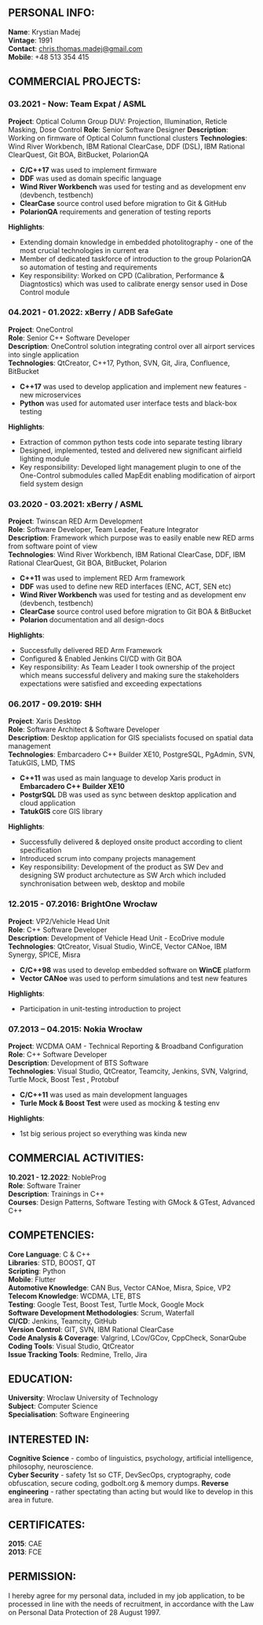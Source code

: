 ## PERSONAL INFO:

**Name**: Krystian Madej  
**Vintage**: 1991  
**Contact**: chris.thomas.madej@gmail.com  
**Mobile**: +48 513 354 415  

## COMMERCIAL PROJECTS:

### **03.2021 - Now**: Team Expat / ASML  
**Project**: Optical Column Group DUV: Projection, Illumination, Reticle Masking, Dose Control
**Role**: Senior Software Designer
**Description**: Working on firmware of Optical Column functional clusters
**Technologies**: Wind River Workbench, IBM Rational ClearCase, DDF (DSL), IBM Rational ClearQuest, Git BOA, BitBucket, PolarionQA 
* **C/C++17** was used to implement firmware
* **DDF** was used as domain specific language
* **Wind River Workbench** was used for testing and as development env (devbench, testbench)
* **ClearCase** source control used before migration to Git & GitHub
* **PolarionQA** requirements and generation of testing reports

**Highlights**:  
* Extending domain knowledge in embedded photolitography - one of the most crucial technologies in current era  
* Member of dedicated taskforce of introduction to the group PolarionQA so automation of testing and requirements  
* Key responsibility: Worked on CPD (Calibration, Performance & Diagntostics) which was used to calibrate energy sensor used in Dose Control module  

### **04.2021 - 01.2022**: xBerry / ADB SafeGate  
**Project**: OneControl  
**Role**: Senior C++ Software Developer  
**Description**: OneControl solution integrating control over all airport services into single application  
**Technologies**: QtCreator, C++17, Python, SVN, Git, Jira, Confluence, BitBucket  
* **C++17** was used to develop application and implement new features - new microservices  
* **Python** was used for automated user interface tests and black-box testing  

**Highlights**:  
* Extraction of common python tests code into separate testing library  
* Designed, implemented, tested and delivered new significant airfield lighting module
* Key responsibility: Developed light management plugin to one of the One-Control submodules called MapEdit enabling modification of airport field system design  

### **03.2020 - 03.2021**: xBerry / ASML  
**Project**: Twinscan RED Arm Development  
**Role**: Software Developer, Team Leader, Feature Integrator  
**Description**: Framework which purpose was to easily enable new RED arms from software point of view  
**Technologies**: Wind River Workbench, IBM Rational ClearCase, DDF, IBM Rational ClearQuest, Git BOA, BitBucket, Polarion  
* **C++11** was used to implement RED Arm framework
* **DDF** was used to define new RED interfaces (ENC, ACT, SEN etc)
* **Wind River Workbench** was used for testing and as development env (devbench, testbench)
* **ClearCase** source control used before migration to Git BOA & BitBucket
* **Polarion** documentation and all design-docs

**Highlights**:  
* Successfully delivered RED Arm Framework
* Configured & Enabled Jenkins CI/CD with Git BOA
* Key responsibility: As Team Leader I took ownership of the project which means successful delivery and making sure the stakeholders expectations were satisfied and exceeding expectations  

<div style="page-break-after: always;"></div>

### **06.2017 - 09.2019**: SHH  
**Project**: Xaris Desktop  
**Role**: Software Architect & Software Developer  
**Description**: Desktop application for GIS specialists focused on spatial data management  
**Technologies**: Embarcadero C++ Builder XE10, PostgreSQL, PgAdmin, SVN, TatukGIS, LMD, TMS
* **C++11** was used as main language to develop Xaris product in **Embarcadero C++ Builder XE10**
* **PostgrSQL** DB was used as sync between desktop application and cloud application
* **TatukGIS** core GIS library  

**Highlights**:
* Successfully delivered & deployed onsite product according to client specification  
* Introduced scrum into company projects management
* Key responsibility: Development of the product as SW Dev and designing SW product archutecture as SW Arch which included synchronisation between web, desktop and mobile  

### **12.2015 - 07.2016**: BrightOne Wrocław  
**Project**: VP2/Vehicle Head Unit  
**Role**: C++ Software Developer  
**Description**: Development of Vehicle Head Unit - EcoDrive module  
**Technologies**: QtCreator, Visual Studio, WinCE, Vector CANoe, IBM Synergy, SPICE, Misra
* **C/C++98** was used to develop embedded software on **WinCE** platform
* **Vector CANoe** was used to perform simulations and test new features

**Highlights**:
* Participation in unit-testing introduction to project

### **07.2013 – 04.2015**: Nokia Wrocław  
**Project**: WCDMA OAM - Technical Reporting & Broadband Configuration  
**Role**: C++ Software Developer  
**Description**: Development of BTS Software   
**Technologies**: Visual Studio, QtCreator, Teamcity, Jenkins, SVN, Valgrind, Turtle Mock, Boost Test , Protobuf  
* **C/C++11** was used as main development languages
* **Turle Mock & Boost Test** were used as mocking & testing env

**Highlights**:
* 1st big serious project so everything was kinda new

<div style="page-break-after: always;"></div>

## COMMERCIAL ACTIVITIES:

**10.2021 - 12.2022**: NobleProg  
**Role**: Software Trainer  
**Description**: Trainings in C++  
**Courses**: Design Patterns, Software Testing with GMock & GTest, Advanced C++  

## COMPETENCIES:
**Core Language**: C & C++  
**Libraries**: STD, BOOST, QT  
**Scripting**: Python  
**Mobile**: Flutter  
**Automotive Knowledge**: CAN Bus, Vector CANoe, Misra, Spice, VP2  
**Telecom Knowledge**: WCDMA, LTE, BTS  
**Testing**: Google Test, Boost Test, Turtle Mock, Google Mock  
**Software Development Methodologies**: Scrum, Waterfall  
**CI/CD**: Jenkins, Teamcity, GitHub  
**Version Control**: GIT, SVN, IBM Rational ClearCase  
**Code Analysis & Coverage**: Valgrind, LCov/GCov, CppCheck, SonarQube  
**Coding Tools**: Visual Studio, QtCreator  
**Issue Tracking Tools**: Redmine, Trello, Jira  

## EDUCATION:
**University**: Wroclaw University of Technology  
**Subject**: Computer Science  
**Specialisation**: Software Engineering  

## INTERESTED IN:
**Cognitive Science** - combo of linguistics, psychology, artificial intelligence, philosophy, neuroscience.  
**Cyber Security** - safety 1st so CTF, DevSecOps, cryptography, code obfuscation, secure coding, godbolt.org & memory dumps.
**Reverse engineering** - rather spectating than acting but would like to develop in this area in future.  

## CERTIFICATES:
**2015**: CAE  
**2013**: FCE  

## PERMISSION:

I hereby agree for my personal data, included in my job application, to be processed in line with the needs of recruitment, in accordance with the Law on Personal Data Protection of 28 August 1997.
